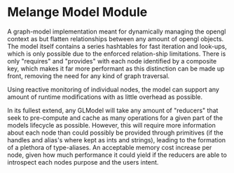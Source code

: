 # Melange Model Module
A graph-model implementation meant for dynamically managing the opengl context as but flatten relationships between any amount of
opengl objects. The model itself contains a series hashtables for fast iteration and look-ups, which is only possible
due to the enforced relation-ship limitations. There is only "requires" and "provides" with each node identified by a composite key,
which makes it far more performant as this distinction can be made up front, removing the need for any kind of graph traversal. 

Using reactive monitoring of individual nodes, the model can support any amount of runtime modifications with as little overhead as possible.

In its fullest extend, any GLModel will take any amount of "reducers" that seek to pre-compute and cache as many operations for a given
part of the models lifecycle as possible. However, this will require more information about each node than could possibly be provided through
primitives (if the handles and alias's where kept as ints and strings), leading to the formation of a plethora of type-aliases. 
An acceptable memory cost increase per node, given how much performance it could yield if the reducers are able to introspect each nodes
purpose and the users intent.